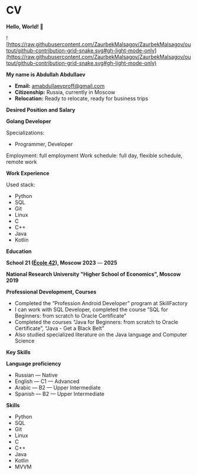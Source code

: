 # CV

**Hello, World! 👋**

![https://raw.githubusercontent.com/ZaurbekMalsagov/ZaurbekMalsagov/output/github-contribution-grid-snake.svg#gh-light-mode-only](https://raw.githubusercontent.com/ZaurbekMalsagov/ZaurbekMalsagov/output/github-contribution-grid-snake.svg#gh-light-mode-only)

**My name is Abdullah Abdullaev**

- **Email:** amabdullaevproff@gmail.com
- **Citizenship:** Russia, currently in Moscow
- **Relocation:** Ready to relocate, ready for business trips

**Desired Position and Salary**

**Golang Developer**

Specializations:

- Programmer, Developer

Employment: full employment Work schedule: full day, flexible schedule, remote work

**Work Experience**

Used stack:

- Python
- SQL
- Git
- Linux
- C
- C++
- Java
- Kotlin

**Education**

**School 21 ([École 42](https://42.fr/)), Moscow 2023** — **2025**

**National Research University "Higher School of Economics", Moscow 2019**

**Professional Development, Courses**

- Сompleted the “Profession Android Developer” program at SkillFactory
- I can work with SQL Developer, completed the course “SQL for Beginners: from scratch to Oracle Certificate”
- Сompleted the courses “Java for Beginners: from scratch to Oracle Certificate”, “Java - Get a Black Belt”
- Also studied specialized literature on the Java language and Computer Science

**Key Skills**

**Language proficiency**

- Russian — Native
- English — C1 — Advanced
- Arabic — B2 — Upper Intermediate
- Spanish — B2 — Upper Intermediate

**Skills**

- Python
- SQL
- Git
- Linux
- C
- C++
- Java
- Kotlin
- MVVM
